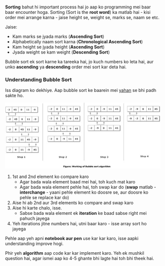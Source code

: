 ```ngMeta

```

**Sorting** bahut hi important process hai jo aap ko programming mei baar baar encounter hoga. Sorting (Sort is the **root word**) ka matlab hai - kisi order mei arrange karna - jaise height se, weight se, marks se, naam se etc. 

Jaise:
- Kam marks se jyada marks (**Ascending Sort**)
- Alphabetically naam sort karna (**Chronological Ascending Sort**)
- Kam height se jyada height (**Ascending Sort**)
- Jyada weight se kam weight (**Descending Sort**)

Bubble sort ek sort karne ka tareeka hai, jo kuch numbers ko leta hai, aur unko **ascending** ya **descending** order mei sort kar deta hai.

### Understanding Bubble Sort

Iss diagram ko dekhiye. Aap bubble sort ke baarein mei [yahan](https://medium.com/karuna-sehgal/an-introduction-to-bubble-sort-d85273acfcd8) se bhi padh sakte ho.

![bubble sort](../assets/bubble.jpg)

1. 1st and 2nd element ko compare karo
   - Agar bada wala element baad mei hai, toh kuch mat karo
   - Agar bada wala element pehle hai, toh swap kar do
    (**swap** matlab - **interchange** - yaani pehle element ko doosre se, aur doosre ko pehle se replace kar do)
2. Aise hi ab 2nd aur 3rd elements ko compare and swap karo
3. Aise hi karte chalo, isse. 
   - Sabse bada wala element ek **iteration** ke baad sabse right mei pahuch jayega
4. Yeh iterations jitne numbers hai, utni baar karo - isse array sort ho jayega

Pehle aap yeh apni **notebook aur pen** use kar kar karo, isse aapki understanding improve hogi.

Phir yeh **algorithm** aap code kar kar implement karo. Yeh ek mushkil question hai, agar ismei aap ko 4-5 ghante bhi lagte hai toh bhi theek hai.